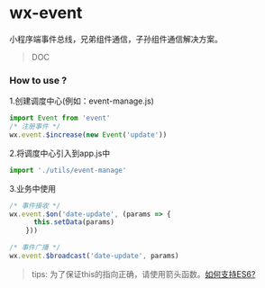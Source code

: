 # wx-event
小程序端事件总线，兄弟组件通信，子孙组件通信解决方案。

> DOC

### How to use ?
1.创建调度中心(例如：event-manage.js)
```javascript
import Event from 'event'
/* 注册事件 */
wx.event.$increase(new Event('update')) 
```
2.将调度中心引入到app.js中
```javascript
import './utils/event-manage'
```
3.业务中使用
```javascript
/* 事件接收 */
wx.event.$on('date-update', (params => {
      this.setData(params)
    }))
    
/* 事件广播 */ 
wx.event.$broadcast('date-update', params)  
```
> tips: 为了保证this的指向正确，请使用箭头函数。[如何支持ES6?](https://www.babeljs.cn/docs/)
